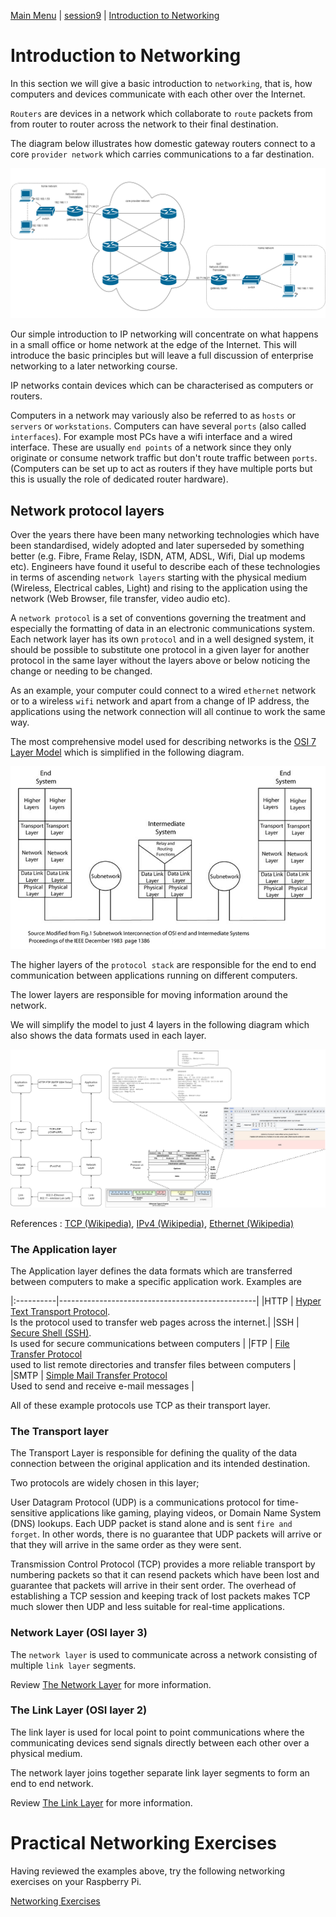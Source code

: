 [Main Menu](../../README.md) | [session9](../../session9/) | [Introduction to Networking](../docs/introduction-to-networking.md)

# Introduction to Networking

In this section we will give a basic introduction to `networking`, that is, how computers and devices communicate with each other over the Internet.

`Routers` are devices in a network which collaborate to `route` packets from from router to router across the network to their final destination.

The diagram below illustrates how domestic gateway routers connect to a core `provider network` which carries communications to a far destination.

![alt text](../docs/images/routers.drawio.png "routers.drawio.png")

Our simple introduction to IP networking will concentrate on what happens in a small office or home network at the edge of the Internet.
This will introduce the basic principles but will leave a full discussion of enterprise networking to a later networking course.

IP networks contain devices which can be characterised as computers or routers.

Computers in a network may variously also be referred to as `hosts` or `servers` or `workstations`. 
Computers can have several `ports` (also called `interfaces`).
For example most PCs have a wifi interface and a wired interface.
These are usually `end points` of a network since they only originate or consume network traffic but don't route traffic between `ports`.
(Computers can be set up to act as routers if they have multiple ports but this is usually the role of dedicated router hardware).

## Network protocol layers

Over the years there have been many networking technologies which have been standardised, widely adopted and later superseded by something better (e.g. Fibre, Frame Relay, ISDN, ATM, ADSL, Wifi, Dial up modems etc).
Engineers have found it useful to describe each of these technologies in terms of ascending `network layers` starting with the  physical medium (Wireless, Electrical cables, Light) and rising to the application using the network (Web Browser, file transfer, video audio etc). 

A `network protocol` is a set of conventions governing the treatment and especially the formatting of data in an electronic communications system.
Each network layer has its own `protocol` and in a well designed system, it should be possible to substitute one protocol in a given layer for another protocol in the same layer without the layers above or below noticing the change or needing to be changed.

As an example, your computer could connect to a wired `ethernet` network or to a wireless `wifi` network and apart from a change of IP address, the applications using the network connection will all continue to work the same way.

The most comprehensive model used for describing networks is the [OSI 7 Layer Model](https://en.wikipedia.org/wiki/OSI_model) which is simplified in the following diagram.

![alt text](../docs/images/layerNetworks.png "layerNetworks.png")

The higher layers of the `protocol stack` are responsible for the end to end communication between applications running on different computers.

The lower layers are responsible for moving information around the network.

We will simplify the model to just 4 layers in the following diagram which also shows the data formats used in each layer.

![alt text](../docs/images/simplifiedNetworkLayers.drawio.png "simplifiedNetworkLayers.drawio.png")

References : 
[TCP (Wikipedia)](https://en.wikipedia.org/wiki/Transmission_Control_Protocol), 
[IPv4 (Wikipedia)](https://en.wikipedia.org/wiki/IPv4), 
[Ethernet (Wikipedia)](https://en.wikipedia.org/wiki/Ethernet_frame)

### The Application layer

The Application layer defines the data formats which are transferred between computers to make a specific application work.
Examples are

|:----------|-------------------------------------------------|
|HTTP       | [Hyper Text Transport Protocol](https://en.wikipedia.org/wiki/HTTP).<br>Is the protocol used to transfer web pages across the internet.|
|SSH        | [Secure Shell (SSH)](https://en.wikipedia.org/wiki/Secure_Shell).<BR>Is used for secure communications between computers  |
|FTP        | [File Transfer Protocol](https://en.wikipedia.org/wiki/File_Transfer_Protocol)<BR> used to list remote directories and transfer files between computers |                                                 
|SMTP       | [Simple Mail Transfer Protocol](https://en.wikipedia.org/wiki/Simple_Mail_Transfer_Protocol)<BR>Used to send and receive e-mail messages | 

All of these example protocols use TCP as their transport layer.

### The Transport layer

The Transport Layer is responsible for defining the quality of the data connection between the original application and its intended destination.

Two protocols are widely chosen in this layer;

User Datagram Protocol (UDP) is a communications protocol for time-sensitive applications like gaming, playing videos, or Domain Name System (DNS) lookups. 
Each UDP packet is stand alone and is sent `fire and forget`.
In other words, there is no guarantee that UDP packets will arrive or that they will arrive in the same order as they were sent.

Transmission Control Protocol (TCP) provides a more reliable transport by numbering packets so that it can resend packets which have been lost and guarantee that packets will arrive in their sent order.
The overhead of establishing a TCP session and keeping track of lost packets makes TCP much slower then UDP and less suitable for real-time applications.

### Network Layer (OSI layer 3)

The `network layer` is used to communicate across a network consisting of multiple `link layer` segments.

Review [The Network Layer](../docs/network-layer.md) for more information.


### The Link Layer (OSI layer 2)

The link layer is used for local point to point communications where the communicating devices send signals directly between each other over a physical medium.

The network layer joins together separate link layer segments to form an end to end network.

Review [The Link Layer](../docs/link-layer.md) for more information.

# Practical Networking Exercises

Having reviewed the examples above, try the following networking exercises on your Raspberry Pi.

[Networking Exercises](../docs/networking-exercises.md)


